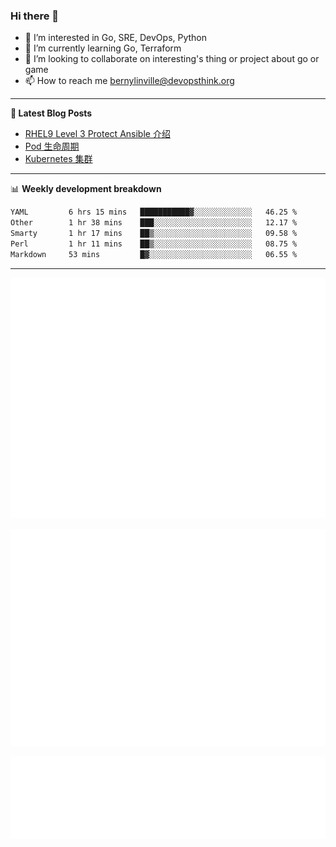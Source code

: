 ### Hi there 👋

- 👀 I’m interested in Go, SRE, DevOps, Python
- 🌱 I’m currently learning Go, Terraform
- 👯 I’m looking to collaborate on interesting's thing or project about go or game
- 📫 How to reach me bernylinville@devopsthink.org

-------

**📝 Latest Blog Posts**

<!-- BLOG-POST-LIST:START -->
- [RHEL9 Level 3 Protect Ansible 介绍](https://devopsthink.org/archives/rhel9-level3-protect-ansible-role)
- [Pod 生命周期](https://devopsthink.org/archives/pod-Lifecycle)
- [Kubernetes 集群](https://devopsthink.org/archives/kubernetes-cluster)
<!-- BLOG-POST-LIST:END -->

-------

📊 **Weekly development breakdown**
<!--START_SECTION:waka-->

```txt
YAML         6 hrs 15 mins   ███████████▓░░░░░░░░░░░░░   46.25 %
Other        1 hr 38 mins    ███░░░░░░░░░░░░░░░░░░░░░░   12.17 %
Smarty       1 hr 17 mins    ██▒░░░░░░░░░░░░░░░░░░░░░░   09.58 %
Perl         1 hr 11 mins    ██▒░░░░░░░░░░░░░░░░░░░░░░   08.75 %
Markdown     53 mins         █▓░░░░░░░░░░░░░░░░░░░░░░░   06.55 %
```

<!--END_SECTION:waka-->

-------

![Metrics](/github-metrics.svg)

![isocalendar fullyear](/metrics.plugin.isocalendar.fullyear.svg)

![languages details](/metrics.plugin.languages.details.svg)
